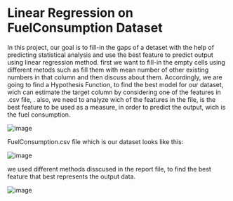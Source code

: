 # Linear Regression on FuelConsumption Dataset
 
In this project, our goal is to fill-in the gaps of a detaset with the help of predicting statistical analysis and use the best feature to predict output using linear regression method. first we want to fill-in the empty cells using different metods such as fill them with mean number of other existing numbers in that column and then discuss about them. Accordingly, we are going to find a Hypothesis Function, to find the best model for our dataset, wich can estimate the target column by considering one of the features in .csv file, . also, we need to analyze wich of the features in the file, is the best feature to be used as a measure, in order to predict the output, wich is the fuel consumption. 

![image](https://github.com/romidi80/Linear-Regression-on-FuelConsumption-Dataset/assets/89667194/11c3271f-5df4-4ffb-b90d-d0dba0655af6)


FuelConsumption.csv file which is our dataset looks like this:

![image](https://github.com/romidi80/Linear-Regression-on-FuelConsumption-Dataset/assets/89667194/49c0993d-c8ce-443c-a9e3-90e22627975a)

we used different methods disscused in the report file, to find the best feature that best represents the output data.

![image](https://github.com/romidi80/Linear-Regression-on-FuelConsumption-Dataset/assets/89667194/c7406bc1-9ff2-452e-8a32-9a897c89d804)

